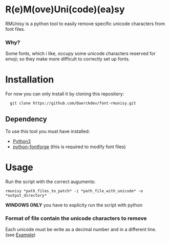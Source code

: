 # R(e)M(ove)Uni(code)(ea)sy

RMUnisy is a python tool to easily remove specific unicode characters from font files.

### Why?

Some fonts, which i like, occupy some unicode characters reserved for emoji;
so they make more difficult to correctly set up fonts.

# Installation

For now you can only install it by cloning this repository:

```
  git clone https://github.com/Daerckdev/font-rmunisy.git
```

## Dependency

To use this tool you must have installed:

- [Python3](https://www.python.org/downloads/)
- [python-fontforge](https://github.com/fontforge/fontforge) (this is required to modify font files)

# Usage

Run the script with the correct auguments:

```
rmunisy *path_files_to_patch* -i *path_file_with_unicode* -o *output_directory*
```

**WINDOWS ONLY** you have to esplicity run the script with python

### Format of file contain the unicode characters to remove

Each unicode must be write as a decimal number and in a different line. (see [Example](https://github.com/Daerckdev/font-rmunisy/blob/Master/unicode_exemple.txt))
